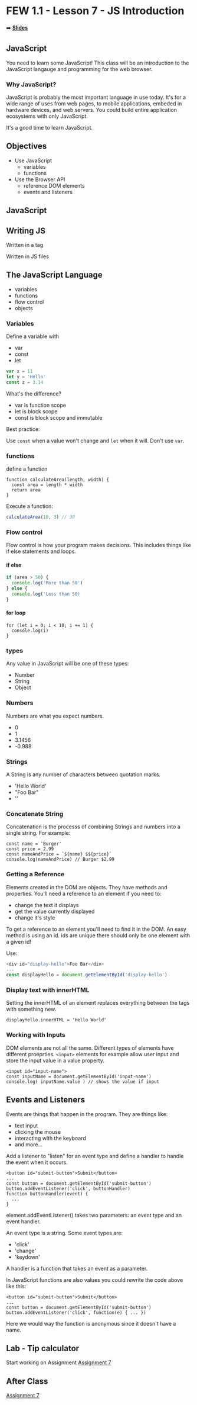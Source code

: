 <!-- .slide: data-background="./Images/header.svg" data-background-repeat="none" data-background-size="40% 40%" data-background-position="center 10%" class="header" -->
# FEW 1.1 - Lesson 7 - JS Introduction

<!-- Put a link to the slides so that students can find them -->

➡️ [**Slides**](/Syllabus-Template/Slides/Lesson1.html ':ignore')

<!-- > -->

## JavaScript

You need to learn some JavaScript! This class will be an introduction to the JavaScript langauge and programming for the web browser. 

<!-- > -->

### Why JavaScript?

JavaScript is probably the most important language in use today. It's for a wide range of uses from web pages, to mobile applications, embeded in hardware devices, and web servers. You could build entire application ecosystems with only JavaScript. 

It's a good time to learn JavaScript.

<!-- > --> 

## Objectives 

- Use JavaScript
  - variables 
  - functions 
- Use the Browser API
  - reference DOM elements 
  - events and listeners

<!-- > -->

## JavaScript 

<!-- > -->

## Writing JS 

Written in a tag

Written in JS files

<!-- > -->

## The JavaScript Language

- variables 
- functions 
- flow control 
- objects 

<!-- > -->

### Variables

Define a variable with

- var 
- const 
- let 

<!-- > -->

```js 
var x = 11
let y = 'Hello'
const z = 3.14
```

What's the difference? 

- var is function scope
- let is block scope
- const is block scope and immutable

Best practice: 

Use `const` when a value won't change and `let` when it will. Don't use `var`. 

### functions 

define a function

```JS 
function calculateArea(length, width) {
  const area = length * width
  return area
}
```

Execute a function:

```js 
calculateArea(10, 3) // 30
```

### Flow control 

Flow control is how your program makes decisions. This includes things like if else statements and loops. 

#### if else 

```js 
if (area > 50) {
  console.log('More than 50')
} else {
  console.log('Less than 50)
}
```

#### for loop 

```JS 
for (let i = 0; i < 10; i += 1) {
  console.log(i)
}
```

### types 

Any value in JavaScript will be one of these types: 

- Number
- String 
- Object

### Numbers

Numbers are what you expect numbers.

- 0 
- 1
- 3.1456
- -0.988

### Strings

A String is any number of characters between quotation marks. 

- 'Hello World'
- "Foo Bar"
- ''

### Concatenate String 

Concatenation is the processs of combining Strings and numbers into a single string. For example: 

```JS
const name = 'Burger'
const price = 2.99
const nameAndPrice = `${name} $${price}`
console.log(nameAndPrice) // Burger $2.99
```

### Getting a Reference

Elements created in the DOM are objects. They have methods and properties. You'll need a reference to an element if you need to:

- change the text it displays
- get the value currently displayed
- change it's style 

To get a reference to an element you'll need to find it in the DOM. An easy method is using an id. ids are unique there should only be one element with a given id!

Use: 

```js
<div id="display-hello">Foo Bar</div>
...
const displayHello = document.getElementById('display-hello')
```

### Display text with innerHTML

Setting the innerHTML of an element replaces everything between the tags with something new. 

```JS 
displayHello.innerHTML = 'Hello World'
```

### Working with Inputs

DOM elements are not all the same. Different types of elements have different proeprties. `<input>` elements for example allow user input and store the input value in a value property. 

```JS
<input id="input-name">
const inputName = document.getElementById('input-name')
console.log( inputName.value ) // shows the value if input
```

## Events and Listeners 

Events are things that happen in the program. They are things like: 

- text input
- clicking the mouse
- interacting with the keyboard
- and more...

Add a listener to "listen" for an event type and define a handler to handle the event when it occurs.

```JS
<button id="submit-button">Submit</button>
...
const button = document.getElementById('submit-button')
button.addEventListener('click', buttonHandler)
function buttonHandler(event) {
  ...
}
```

element.addEventListener() takes two parameters: an event type and an event handler. 

An event type is a string. Some event types are: 

- 'click'
- 'change'
- 'keydown'

A handler is a function that takes an event as a parameter. 

In JavaScript functions are also values you could rewrite the code above like this: 

```JS
<button id="submit-button">Submit</button>
...
const button = document.getElementById('submit-button')
button.addEventListener('click', function(e) { ... })
```

Here we would way the function is anonymous since it doesn't have a name. 

## Lab - Tip calculator

Start working on Assignment [Assignment 7](../assignment/assignment-07.md)

<!-- > -->

## After Class

[Assignment 7](../assignment/assignment-07.md)

